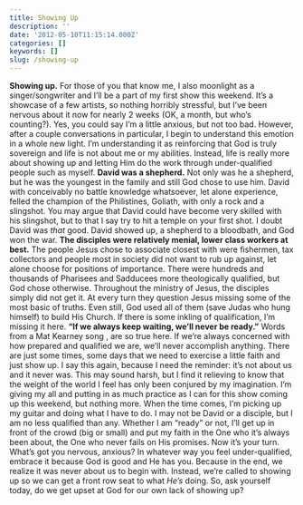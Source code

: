 ```yaml
---
title: Showing Up
description: ''
date: '2012-05-10T11:15:14.000Z'
categories: []
keywords: []
slug: /showing-up
---
```

**Showing up.** For those of you that know me, I also moonlight as a singer/songwriter and I’ll be a part of my first show this weekend. It’s a showcase of a few artists, so nothing horribly stressful, but I’ve been nervous about it now for nearly 2 weeks (OK, a month, but who’s counting?). Yes, you could say I’m a little anxious, but not too bad. However, after a couple conversations in particular, I begin to understand this emotion in a whole new light. I’m understanding it as reinforcing that God is truly sovereign and life is not about me or my abilities. Instead, life is really more about showing up and letting Him do the work through under-qualified people such as myself.
**David was a shepherd.** Not only was he a shepherd, but he was the youngest in the family and still God chose to use him. David with conceivably no battle knowledge whatsoever, let alone experience, felled the champion of the Philistines, Goliath, with only a rock and a slingshot. You may argue that David could have become very skilled with his slingshot, but to that I say try to hit a temple on your first shot. I doubt David was _that_ good. David showed up, a shepherd to a bloodbath, and God won the war.
**The disciples were relatively menial, lower class workers at best.** The people Jesus chose to associate closest with were fishermen, tax collectors and people most in society did not want to rub up against, let alone choose for positions of importance. There were hundreds and thousands of Pharisees and Sadducees more theologically qualified, but God chose otherwise. Throughout the ministry of Jesus, the disciples simply did not get it. At every turn they question Jesus missing some of the most basic of truths. Even still, God used all of them (save Judas who hung himself) to build His Church. If there is some inkling of qualification, I’m missing it here.
**“If we always keep waiting, we’ll never be ready.”** Words from a Mat Kearney song , are so true here. If we’re always concerned with how prepared and qualified we are, we’ll never accomplish anything. There are just some times, some days that we need to exercise a little faith and just show up. I say this again, because I need the reminder: it’s not about us and it never was. This may sound harsh, but I find it relieving to know that the weight of the world I feel has only been conjured by my imagination.
I’m giving my all and putting in as much practice as I can for this show coming up this weekend, but nothing more. When the time comes, I’m picking up my guitar and doing what I have to do. I may not be David or a disciple, but I am no less qualified than any. Whether I am “ready” or not, I’ll get up in front of the crowd (big or small) and put my faith in the One who it’s always been about, the One who never fails on His promises. Now it’s your turn. What’s got you nervous, anxious? In whatever way you feel under-qualified, embrace it because God is good and He has you. Because in the end, we realize it was never about us to begin with. Instead, we’re called to showing up so we can get a front row seat to what _He’s_ doing. So, ask yourself today, do we get upset at God for our own lack of showing up?
